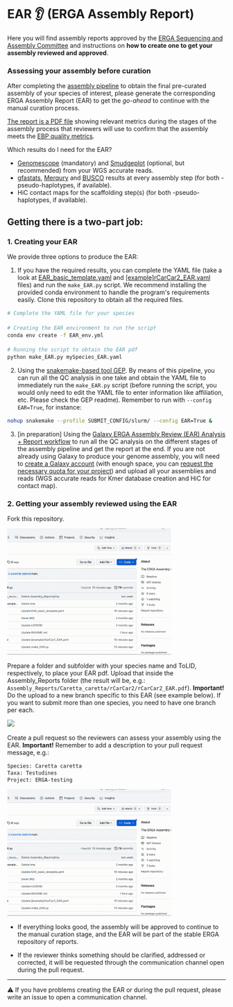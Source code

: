 # EAR 👂 (ERGA Assembly Report)

Here you will find assembly reports approved by the [ERGA Sequencing and Assembly Committee](https://www.erga-biodiversity.eu/team-1/sac---sequencing-and-assembly-committee) and instructions on **how to create one to get your assembly reviewed and approved**.

### Assessing your assembly before curation

After completing the [assembly pipeline](https://github.com/ERGA-consortium/pipelines) to obtain the final pre-curated assembly of your species of interest, please generate the corresponding ERGA Assembly Report (EAR) to get the _go-ahead_ to continue with the manual curation process.

[The report is a PDF file](https://github.com/ERGA-consortium/EARs/blob/devel/%5Bexample%5DCaretta_caretta/%5Bexample%5DrCarCar2/%5Bexample%5DrCarCar2_EAR.pdf) showing relevant metrics during the stages of the assembly process that reviewers will use to confirm that the assembly meets the [EBP quality metrics]().

Which results do I need for the EAR?
- [Genomescope](https://github.com/tbenavi1/genomescope2.0) (mandatory) and [Smudgeplot](https://github.com/KamilSJaron/smudgeplot) (optional, but recommended) from your WGS accurate reads.
- [gfastats](https://github.com/vgl-hub/gfastats), [Merqury](https://github.com/marbl/merqury) and [BUSCO](https://gitlab.com/ezlab/busco) results at every assembly step (for both -pseudo-haplotypes, if available).
- HiC contact maps for the scaffolding step(s) (for both -pseudo-haplotypes, if available).


## Getting there is a two-part job:

### 1. Creating your EAR

We provide three options to produce the EAR:
1. If you have the required results, you can complete the YAML file (take a look at [EAR_basic_template.yaml](EAR_basic_template.yaml) and [[example]rCarCar2_EAR.yaml]([example]rCarCar2_EAR.yaml) files) and run the `make_EAR.py` script. We recommend installing the provided conda environment to handle the program's requirements easily. Clone this repository to obtain all the required files.

```bash
# Complete the YAML file for your species

# Creating the EAR environment to run the script
conda env create -f EAR_env.yml

# Running the script to obtain the EAR pdf
python make_EAR.py mySpecies_EAR.yaml
```

2. Using the [snakemake-based tool GEP](https://git.imp.fu-berlin.de/begendiv/gep). By means of this pipeline, you can run all the QC analysis in one take and obtain the YAML file to immediately run the `make_EAR.py` script (before running the script, you would only need to edit the YAML file to enter information like affiliation, etc. Please check the GEP readme). Remember to run with `--config EAR=True`, for instance:
```bash
nohup snakemake --profile SUBMIT_CONFIG/slurm/ --config EAR=True &
```   
  
3. [in preparation] Using the [Galaxy ERGA Assembly Review (EAR) Analysis + Report workflow]() to run all the QC analysis on the different stages of the assembly pipeline and get the report at the end.
If you are not already using Galaxy to produce your genome assembly, you will need to [create a Galaxy account](https://usegalaxy.eu/login/start?redirect=None) (with enough space, you can [request the necessary quota for your project](https://docs.google.com/forms/d/e/1FAIpQLSf9w2MOS6KOlu9XdhRSDqWnCDkzoVBqHJ3zH_My4p8D8ZgkIQ/viewform)) and upload all your assemblies and reads (WGS accurate reads for Kmer database creation and HiC for contact map). 


### 2. Getting your assembly reviewed using the EAR

Fork this repository.

<img src="misc/fork.gif" width="75%"/>

Prepare a folder and subfolder with your species name and ToLID, respectively, to place your EAR pdf. Upload that inside the Assembly_Reports folder (the result will be, e.g.: `Assembly_Reports/Caretta_caretta/rCarCar2/rCarCar2_EAR.pdf`). **Important!** Do the upload to a new branch specific to this EAR (see example below). If you want to submit more than one species, you need to have one branch per each.

<img src="misc/upload.gif" width="75%"/>

Create a pull request so the reviewers can assess your assembly using the EAR. **Important!** Remember to add a description to your pull request message, e.g.:
```
Species: Caretta caretta
Taxa: Testudines
Project: ERGA-testing
```

<img src="misc/fork.gif" width="75%"/>

- If everything looks good, the assembly will be approved to continue to the manual curation stage, and the EAR will be part of the stable ERGA repository of reports.

- If the reviewer thinks something should be clarified, addressed or corrected, it will be requested through the communication channel open during the pull request.

---

⚠️ If you have problems creating the EAR or during the pull request, please write an issue to open a communication channel.
